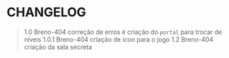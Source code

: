 # CHANGELOG
> 1.0    Breno-404      correção de erros é criação do `portal` para trocar de níveis
> 1.0.1  Breno-404      criação de icon para o jogo
> 1.2  Breno-404      criação da sala secreta
